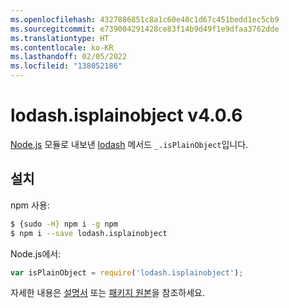 ```yaml
---
ms.openlocfilehash: 4327886851c8a1c60e40c1d67c451bedd1ec5cb9
ms.sourcegitcommit: e739004291428ce83f14b9d49f1e9dfaa3762dde
ms.translationtype: HT
ms.contentlocale: ko-KR
ms.lasthandoff: 02/05/2022
ms.locfileid: "138052186"
---
```

# <a name="lodashisplainobject-v406"></a>lodash.isplainobject v4.0.6

[Node.js](https://nodejs.org/) 모듈로 내보낸 [lodash](https://lodash.com/) 메서드 `_.isPlainObject`입니다.

## <a name="installation"></a>설치

npm 사용:
```bash
$ {sudo -H} npm i -g npm
$ npm i --save lodash.isplainobject
```

Node.js에서:
```js
var isPlainObject = require('lodash.isplainobject');
```

자세한 내용은 [설명서](https://lodash.com/docs#isPlainObject) 또는 [패키지 원본](https://github.com/lodash/lodash/blob/4.0.6-npm-packages/lodash.isplainobject)을 참조하세요.

